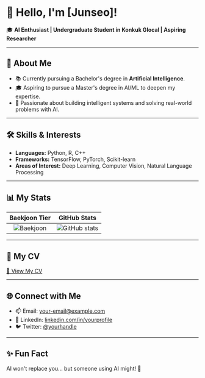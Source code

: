 # 👋 Hello, I'm [Junseo]!

🎓 **AI Enthusiast | Undergraduate Student in Konkuk Glocal | Aspiring Researcher**

---

## 🌟 About Me
- 📚 Currently pursuing a Bachelor's degree in **Artificial Intelligence**.
- 🎓 Aspiring to pursue a Master's degree in AI/ML to deepen my expertise.
- 🧠 Passionate about building intelligent systems and solving real-world problems with AI.

---

## 🛠️ Skills & Interests
- **Languages:** Python, R, C++  
- **Frameworks:** TensorFlow, PyTorch, Scikit-learn  
- **Areas of Interest:** Deep Learning, Computer Vision, Natural Language Processing  

---

## 📊 My Stats

| **Baekjoon Tier** | **GitHub Stats** |
|:------------------:|:----------------:|
| ![Baekjoon](http://mazassumnida.wtf/api/v2/generate_badge?boj=plot1123) | ![GitHub stats](https://github-readme-stats.vercel.app/api?username=Junseo1026&show_icons=true&theme=radical) |

---

## 📄 My CV
[📂 View My CV](https://your-link-to-cv.com)

---

## 🌐 Connect with Me
- 📫 Email: [your-email@example.com](mailto:your-email@example.com)
- 💼 LinkedIn: [linkedin.com/in/yourprofile](https://linkedin.com/in/yourprofile)
- 🐦 Twitter: [@yourhandle](https://twitter.com/yourhandle)

---

## ✨ Fun Fact
AI won't replace you... but someone using AI might! 🤖
